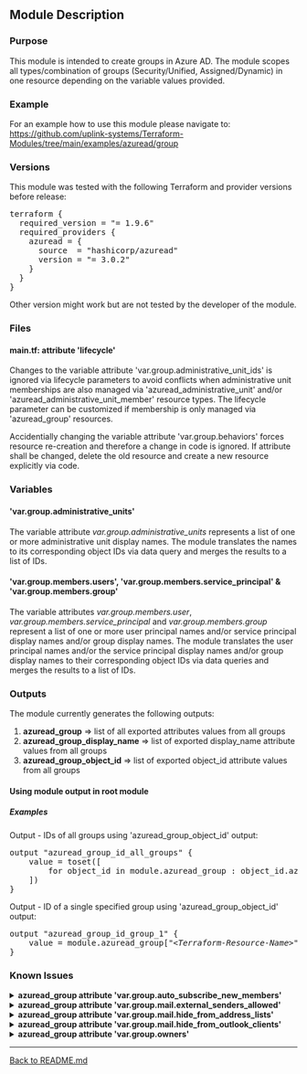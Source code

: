 ## Module Description

### Purpose

This module is intended to create groups in Azure AD. The module scopes all types/combination of groups (Security/Unified, Assigned/Dynamic) in one resource depending on the variable values provided.

### Example

For an example how to use this module please navigate to: https://github.com/uplink-systems/Terraform-Modules/tree/main/examples/azuread/group

### Versions

This module was tested with the following Terraform and provider versions before release:

<pre>
terraform {
  required_version = "= 1.9.6"
  required_providers {
    azuread = {
      source  = "hashicorp/azuread"
      version = "= 3.0.2"
    }
  }
}
</pre>

Other version might work but are not tested by the developer of the module.

### Files

#### main.tf: attribute 'lifecycle'

Changes to the variable attribute 'var.group.administrative_unit_ids' is ignored via lifecycle parameters to avoid conflicts when administrative unit memberships are also managed via 'azuread_administrative_unit' and/or 'azuread_administrative_unit_member' resource types. The lifecycle parameter can be customized if membership is only managed via 'azuread_group' resources.  
  
Accidentially changing the variable attribute 'var.group.behaviors' forces resource re-creation and therefore a change in code is ignored. If attribute shall be changed, delete the old resource and create a new resource explicitly via code.  

### Variables

#### 'var.group.administrative_units'

The variable attribute <i>var.group.administrative_units</i> represents a list of one or more administrative unit display names. The module translates the names to its corresponding object IDs via data query and merges the results to a list of IDs.

#### 'var.group.members.users', 'var.group.members.service_principal' &amp; 'var.group.members.group'

The variable attributes <i>var.group.members.user</i>, <i>var.group.members.service_principal</i> and <i>var.group.members.group</i> represent a list of one or more user principal names and/or service principal display names and/or group display names. The module translates the user principal names and/or the service principal display names and/or group display names to their corresponding object IDs via data queries and merges the results to a list of IDs.

### Outputs

The module currently generates the following outputs:   
1) <b>azuread_group</b> => list of all exported attributes values from all groups  
2) <b>azuread_group_display_name</b> => list of exported display_name attribute values from all groups  
3) <b>azuread_group_object_id</b> => list of exported object_id attribute values from all groups  

#### Using module output in root module

##### Examples

Output - IDs of all groups using 'azuread_group_object_id' output:

<pre>
output "azuread_group_id_all_groups" {
    value = toset([
        for object_id in module.azuread_group : object_id.azuread_group_object_id
    ])
}
</pre>

Output - ID of a single specified group using 'azuread_group_object_id' output:

<pre>
output "azuread_group_id_group_1" {
    value = module.azuread_group["<i>&lt;Terraform-Resource-Name&gt;</i>"].azuread_group_object_id
}
</pre>

### Known Issues

<details>
<summary><b>azuread_group attribute 'var.group.auto_subscribe_new_members'</b></summary>

####
The variable attribute <i>var.group.auto_subscribe_new_members</i> can only be set when authenticating as a Member user of the tenant and not when authenticating as a Guest user or as a service principal. Please see the <a href="https://docs.microsoft.com/en-us/graph/known-issues#groups">Microsoft Graph Known Issues</a> documentation.  
https://registry.terraform.io/providers/hashicorp/azuread/latest/docs/resources/group  
</details>

<details>
<summary><b>azuread_group attribute 'var.group.mail.external_senders_allowed'</b></summary>

####
The variable attribute <i>var.group.mail.external_senders_allowed</i> can only be set when authenticating as a Member user of the tenant and not when authenticating as a Guest user or as a service principal. Please see the <a href="https://docs.microsoft.com/en-us/graph/known-issues#groups">Microsoft Graph Known Issues</a> documentation.  
https://registry.terraform.io/providers/hashicorp/azuread/latest/docs/resources/group  
</details>

<details>
<summary><b>azuread_group attribute 'var.group.mail.hide_from_address_lists'</b></summary>

#### azuread_group attribute 'var.group.mail.hide_from_address_lists'

The variable attribute <i>var.group.mail.hide_from_address_lists</i> can only be set when authenticating as a Member user of the tenant and not when authenticating as a Guest user or as a service principal. Please see the <a href="https://docs.microsoft.com/en-us/graph/known-issues#groups">Microsoft Graph Known Issues</a> documentation.  
https://registry.terraform.io/providers/hashicorp/azuread/latest/docs/resources/group 
</details>

<details>
<summary><b>azuread_group attribute 'var.group.mail.hide_from_outlook_clients'</b></summary>

#### azuread_group attribute 'var.group.mail.hide_from_outlook_clients'

The variable attribute <i>var.group.mail.hide_from_outlook_clients</i> can only be set when authenticating as a Member user of the tenant and not when authenticating as a Guest user or as a service principal. Please see the <a href="https://docs.microsoft.com/en-us/graph/known-issues#groups">Microsoft Graph Known Issues</a> documentation.  
https://registry.terraform.io/providers/hashicorp/azuread/latest/docs/resources/group  
</details>

<details>
<summary><b>azuread_group attribute 'var.group.owners'</b></summary>

#### azuread_group attribute 'var.group.owners'
  
If the group is initially owned by a service principal and you add a user to the owners, you are not able to remove the user from the owners again. At least one user has to stay owner.  
https://github.com/hashicorp/terraform-provider-azuread/issues/464  
https://github.com/microsoftgraph/msgraph-metadata/issues/92  
</details>
  
---
  
[Back to README.md](../README.md)  